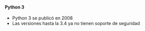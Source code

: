 #### Python 3

- Python 3 se publicó en 2008
- Las versiones hasta la 3.4 ya no tienen soporte de seguridad
